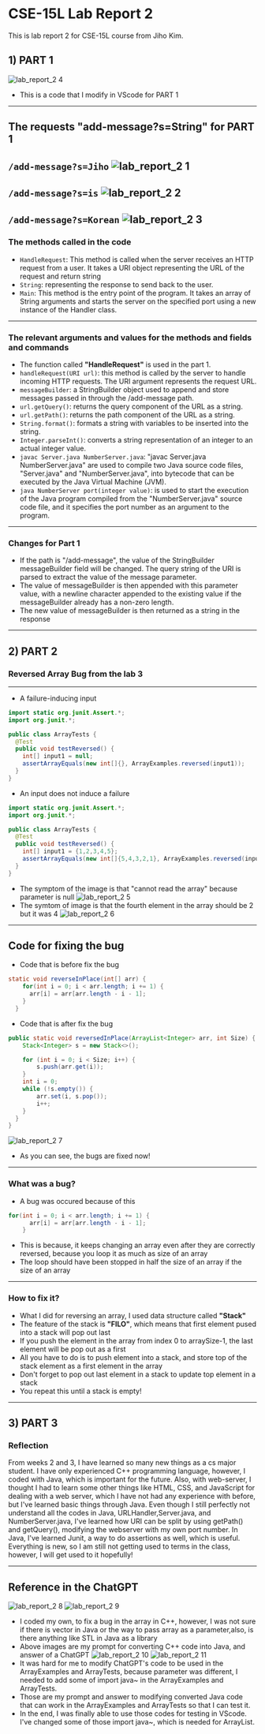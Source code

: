 # CSE-15L Lab Report 2
This is lab report 2 for CSE-15L course from Jiho Kim.
## 1) PART 1
![lab_report_2 4](https://user-images.githubusercontent.com/129816454/233743743-c036a90f-0e5a-4103-b29d-6ec3fefd925b.png)
* This is a code that I modify in VScode for PART 1
---
## The requests "add-message?s=String" for PART 1
 `/add-message?s=Jiho`
![lab_report_2 1](https://user-images.githubusercontent.com/129816454/233746955-bfa94262-b81d-4291-9acd-ce2c81dcdf75.png)    
---
  `/add-message?s=is`
![lab_report_2 2](https://user-images.githubusercontent.com/129816454/233747190-1ca335ea-396e-4c00-93bc-524772227c68.png)     
--- 
  `/add-message?s=Korean`
![lab_report_2 3](https://user-images.githubusercontent.com/129816454/233747363-ce236fb2-86fc-4e49-a84d-c156cb0181d5.png)    
---
### The methods called in the code
* `HandleRequest`: This method is called when the server receives an HTTP request from a user. It takes a URI object representing the URL of the request and return string    
* `String`: representing the response to send back to the user.
* `Main`: This method is the entry point of the program. It takes an array of String arguments and starts the server on the specified port using a new instance of the Handler class.
---
### The relevant arguments and values for the methods and fields and commands
* The function called **"HandleRequest"** is used in the part 1.
* `handleRequest(URI url)`: this method is called by the server to handle incoming HTTP requests. The URI argument represents the request URL. 
* `messageBuilder`: a StringBuilder object used to append and store messages passed in through the /add-message path.
* `url.getQuery()`: returns the query component of the URL as a string.
* `url.getPath()`: returns the path component of the URL as a string.
* `String.format()`: formats a string with variables to be inserted into the string.
* `Integer.parseInt()`: converts a string representation of an integer to an actual integer value.
* `javac Server.java NumberServer.java`: "javac Server.java NumberServer.java" are used to compile two Java source code files, "Server.java" and "NumberServer.java", into bytecode that can be executed by the Java Virtual Machine (JVM).
* `java NumberServer port(integer value)`: is used to start the execution of the Java program compiled from the "NumberServer.java" source code file, and it specifies the port number as an argument to the program.
---
### Changes for Part 1
* If the path is "/add-message", the value of the StringBuilder messageBuilder field will be changed. The query string of the URI is parsed to extract the value of the message parameter. 
* The value of messageBuilder is then appended with this parameter value, with a newline character appended to the existing value if the messageBuilder already has a non-zero length. 
* The new value of messageBuilder is then returned as a string in the response
---
## 2) PART 2
### Reversed Array Bug from the lab 3
---
* A failure-inducing input
```java
import static org.junit.Assert.*;
import org.junit.*;

public class ArrayTests {
  @Test
  public void testReversed() {
    int[] input1 = null;
    assertArrayEquals(new int[]{}, ArrayExamples.reversed(input1));
  }
}
```
* An input does not induce a failure
```java
import static org.junit.Assert.*;
import org.junit.*;

public class ArrayTests {
  @Test
  public void testReversed() {
    int[] input1 = {1,2,3,4,5};
    assertArrayEquals(new int[]{5,4,3,2,1}, ArrayExamples.reversed(input1));
  }
}
```
* The symptom of the image is that "cannot read the array" because parameter is null
![lab_report_2 5](https://user-images.githubusercontent.com/129816454/233754766-3e2b797d-d515-48a3-8382-59f9ccb164d8.png)
* The symtom of image is that the fourth element in the array should be 2 but it was 4
![lab_report_2 6](https://user-images.githubusercontent.com/129816454/233754778-c3fa1d75-ff8f-4488-9198-70c9f7fe6172.png)
---
## Code for fixing the bug
* Code that is before fix the bug
```java
static void reverseInPlace(int[] arr) {
    for(int i = 0; i < arr.length; i += 1) {
      arr[i] = arr[arr.length - i - 1];
    }
  }
```
* Code that is after fix the bug
```java
public static void reversedInPlace(ArrayList<Integer> arr, int Size) {
    Stack<Integer> s = new Stack<>();

    for (int i = 0; i < Size; i++) {
        s.push(arr.get(i));
    }
    int i = 0;
    while (!s.empty()) {
        arr.set(i, s.pop());
        i++;
    }
  }
}
```
![lab_report_2 7](https://user-images.githubusercontent.com/129816454/233755766-7d8588fb-e975-46fb-b71d-8a2abd4d2fc5.png)
* As you can see, the bugs are fixed now!
---
### What was a bug?
* A bug was occured because of this
```java
for(int i = 0; i < arr.length; i += 1) {
      arr[i] = arr[arr.length - i - 1];
    }
````
* This is because, it keeps changing an array even after they are correctly reversed, because you loop it as much as size of an array
* The loop should have been stopped in half the size of an array if the size of an array
---
### How to fix it?
* What I did for reversing an array, I used data structure called **"Stack"**
* The feature of the stack is **"FILO"**, which means that first element pused into a stack will pop out last
* If you push the element in the array from index 0 to arraySize-1, the last element will be pop out as a first
* All you have to do is to push element into a stack, and store top of the stack element as a first element in the array
* Don't forget to pop out last element in a stack to update top element in a stack
* You repeat this until a stack is empty!
---
## 3) PART 3
### Reflection
From weeks 2 and 3, I have learned so many new things as a cs major student. I have only experienced C++ programming language, however, I coded with Java, which is important for the future. Also, with web-server, I thought I had to learn some other things like HTML, CSS, and JavaScript for dealing with a web server, which I have not had any experience with before, but I've learned basic things through Java. Even though I still perfectly not understand all the codes in Java, URLHandler,Server.java, and NumberServer.java, I've learned how URI can be split by using getPath() and getQuery(), modifying the webserver with my own port number.
In Java, I've learned Junit, a way to do assertions as well, which is useful. Everything is new, so I am still not getting used to terms in the class, however, I will get used to it hopefully!

---
## Reference in the ChatGPT
![lab_report_2 8](https://user-images.githubusercontent.com/129816454/233759073-4106c28e-68e5-4530-9e0a-e55bbc523db2.png)
![lab_report_2 9](https://user-images.githubusercontent.com/129816454/233759074-6b16cc53-c646-4a61-8b70-560830d2c27b.png)
* I coded my own, to fix a bug in the array in C++, however, I was not sure if there is vector in Java or the way to pass array as a parameter,also, is there anything like STL in Java as a library
* Above images are my prompt for converting C++ code into Java, and answer of a ChatGPT
![lab_report_2 10](https://user-images.githubusercontent.com/129816454/233759422-99e18e12-d387-4831-a671-9ec8ac65ee35.png)
![lab_report_2 11](https://user-images.githubusercontent.com/129816454/233759423-5b1d9134-456c-42b4-b9d5-b06a9794cd38.png)
* It was hard for me to modify ChatGPT's code to be used in the ArrayExamples and ArrayTests, because parameter was different, I needed to add some of import java~ in the ArrayExamples and ArrayTests.
* Those are my prompt and answer to modifying converted Java code that can work in the ArrayExamples and ArrayTests so that I can test it.
* In the end, I was finally able to use those codes for testing in VScode. I've changed some of those import java~, which is needed for ArrayList.








